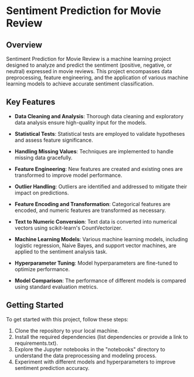 # Sentiment Prediction for Movie Review


## Overview

Sentiment Prediction for Movie Review is a machine learning project designed to analyze and predict the sentiment (positive, negative, or neutral) expressed in movie reviews. This project encompasses data preprocessing, feature engineering, and the application of various machine learning models to achieve accurate sentiment classification.

## Key Features

- **Data Cleaning and Analysis**: Thorough data cleaning and exploratory data analysis ensure high-quality input for the models.

- **Statistical Tests**: Statistical tests are employed to validate hypotheses and assess feature significance.

- **Handling Missing Values**: Techniques are implemented to handle missing data gracefully.

- **Feature Engineering**: New features are created and existing ones are transformed to improve model performance.

- **Outlier Handling**: Outliers are identified and addressed to mitigate their impact on predictions.

- **Feature Encoding and Transformation**: Categorical features are encoded, and numeric features are transformed as necessary.

- **Text to Numeric Conversion**: Text data is converted into numerical vectors using scikit-learn's CountVectorizer.

- **Machine Learning Models**: Various machine learning models, including logistic regression, Naive Bayes, and support vector machines, are applied to the sentiment analysis task.

- **Hyperparameter Tuning**: Model hyperparameters are fine-tuned to optimize performance.

- **Model Comparison**: The performance of different models is compared using standard evaluation metrics.

## Getting Started

To get started with this project, follow these steps:

1. Clone the repository to your local machine.
2. Install the required dependencies (list dependencies or provide a link to requirements.txt).
3. Explore the Jupyter notebooks in the "notebooks" directory to understand the data preprocessing and modeling process.
4. Experiment with different models and hyperparameters to improve sentiment prediction accuracy.
